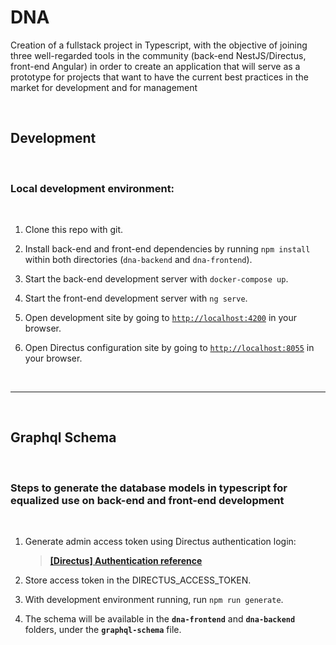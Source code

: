 # DNA

Creation of a fullstack project in Typescript, with the objective of joining three well-regarded tools in the community (back-end NestJS/Directus, front-end Angular) in order to create an application that will serve as a prototype for projects that want to have the current best practices in the market for development and for management

<br />

## **Development**

<br />

### Local development environment:

<br />

1. Clone this repo with git.

2. Install back-end and front-end dependencies by running `npm install` within both directories (`dna-backend` and `dna-frontend`).

3. Start the back-end development server with `docker-compose up`.

4. Start the front-end development server with `ng serve`.

5. Open development site by going to [`http://localhost:4200`](http://localhost:4200) in your browser.
6. Open Directus configuration site by going to [`http://localhost:8055`](http://localhost:8055) in your browser.

<br />

---

<br />

## **Graphql Schema**

<br />

### Steps to generate the database models in typescript for equalized use on back-end and front-end development

<br />

1. Generate admin access token using Directus authentication login: <br />

   > **[[Directus] Authentication reference](https://docs.directus.io/reference/api/system/authentication/)**

2. Store access token in the DIRECTUS_ACCESS_TOKEN.

3. With development environment running, run `npm run generate`.

4. The schema will be available in the **`dna-frontend`** and **`dna-backend`**
   folders, under the **`graphql-schema`** file.
